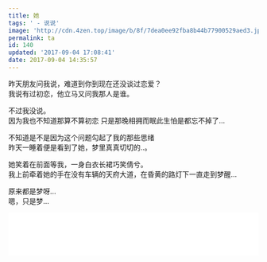 ```yaml
---
title: 她
tags: ' - 说说'
image: 'http://cdn.4zen.top/image/b/8f/7dea0ee92fba8b44b77900529aed3.jpg'
permalink: ta
id: 140
updated: '2017-09-04 17:08:41'
date: 2017-09-04 14:35:57
---
```


昨天朋友问我说，难道到你到现在还没谈过恋爱？   
我说有过初恋，他立马又问我那人是谁。

不过我没说。   
因为我也不知道那算不算初恋
只是那晚相拥而眠此生怕是都忘不掉了...  

不知道是不是因为这个问题勾起了我的那些思绪  
昨天一睡着便是看到了她，梦里真真切切的..。
  
她笑着在前面等我，一身白衣长裙巧笑倩兮。   
我上前牵着她的手在没有车辆的天府大道，在昏黄的路灯下一直走到梦醒...

原来都是梦呀...  
嗯，只是梦...

<iframe frameborder="no" border="0" marginwidth="0" marginheight="0" width=100% height=86 src="//music.163.com/outchain/player?type=2&id=27896611&auto=1&height=66"></iframe>